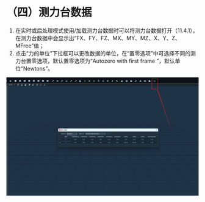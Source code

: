 # （四）测力台数据

1. 在实时或后处理模式使用/加载测力台数据时可以将测力台数据打开（11.4.1），在测力台数据中会显示出“FX、FY、FZ、MX、MY、MZ、X、Y、Z、MFree”值；
2. 点击“力的单位”下拉框可以更改数据的单位，在“置零选项”中可选择不同的测力台置零选项，默认置零选项为“Autozero with first frame ”，默认单位“Newtons”。

![11.4.1](<../.gitbook/assets/8 (7).png>)

